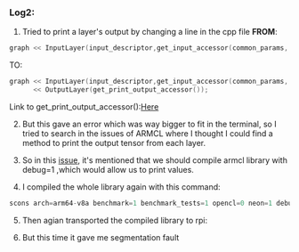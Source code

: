 ### Log2:

1. Tried to print a layer's output by changing a line in the cpp file **FROM**:

```cpp
graph << InputLayer(input_descriptor,get_input_accessor(common_params, std::move(preprocessor))); 
```

TO:

```cpp
graph << InputLayer(input_descriptor,get_input_accessor(common_params, std::move(preprocessor)))
      << OutputLayer(get_print_output_accessor());
```      
Link to get_print_output_accessor():[Here](https://github.com/ARM-software/ComputeLibrary/blob/master/utils/GraphUtils.h#L651)

2. But this gave an error which was way bigger to fit in the terminal, so I tried to search in the issues of ARMCL where I thought I could find a method to print the output tensor from each layer.

3. So in this [issue](https://github.com/ARM-software/ComputeLibrary/issues/633#issuecomment-465583101), it's mentioned that we should compile armcl library with debug=1 ,which would allow us to print values.

4. I compiled the whole library again with this command:

```cpp
scons arch=arm64-v8a benchmark=1 benchmark_tests=1 opencl=0 neon=1 debug=1 cppthreads=1 benchmark_tests=1 os=linux -j3 Werror=0
```
5. Then agian transported the compiled library to rpi:

6. But this time it gave me segmentation fault
